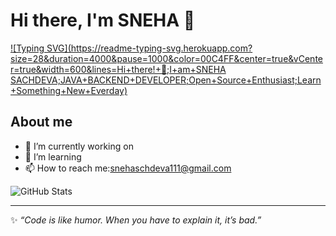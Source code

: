 # Hi there, I'm SNEHA 👋  
[![Typing SVG](https://readme-typing-svg.herokuapp.com?size=28&duration=4000&pause=1000&color=00C4FF&center=true&vCenter=true&width=600&lines=Hi+there!+👋;I+am+SNEHA SACHDEVA;JAVA+BACKEND+DEVELOPER;Open+Source+Enthusiast;Learn+Something+New+Everday)](https://git.io/typing-svg)

## About me
- 🔭 I’m currently working on 
- 🌱 I’m learning 
- 📫 How to reach me:snehaschdeva111@gmail.com

![GitHub Stats](https://github-readme-stats.vercel.app/api?username=SnehaSachdeva&show_icons=true&theme=radical)

---

✨ *“Code is like humor. When you have to explain it, it’s bad.”*  
